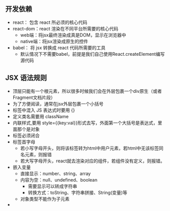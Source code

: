 ## 开发依赖

- react： 包含 react 所必须的核心代码
- react-dom：react 渲染在不同平台所需要的核心代码
  - web端：将jsx最终渲染成真是DOM，显示在浏览器中
  - native端：将jsx渲染成原生的控件
- babel： 将 jsx 转换成 react 代码所需要的工具
  - 默认情况下不需要babel，前提是我们自己使用React.createElement编写源代码

##  JSX 语法规则
- 顶层只能有一个根元素，所以很多时候我们会在外层包裹一个div原生（或者Fragment文档片段）
- 为了方便阅读，通常在jsx外层包裹一个小括号
- 标签中混入 JS 表达式时要用 {}
- 定义类名需要用 className
- 内联样式,要用 style={{key:val}}形式去写，外面第一个大括号是表达式，里面那个是对象
- 标签必须闭合
- 标签首字母
  - 若小写字母开头，则将该标签转为html中用户元素，若html中无该标签同名元素，则报错
  - 若大写字母开头，react就去渲染对应的组件，若组件没有定义，则报错。
- 嵌入变量
  - 直接显示：number、string、array
  - 内容为空：null、undefined、boolean
    - 需要显示可以转成字符串
    - 转换方式：toString、字符串拼接、String(变量)等
  - 对象类型不能作为子元素
- 
